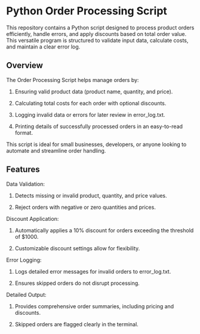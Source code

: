 # Python Order Processing Script

This repository contains a Python script designed to process product orders efficiently, handle errors, and apply discounts based on total order value. This versatile program is structured to validate input data, calculate costs, and maintain a clear error log.

## Overview

The Order Processing Script helps manage orders by:

1. Ensuring valid product data (product name, quantity, and price).

2. Calculating total costs for each order with optional discounts.

3. Logging invalid data or errors for later review in error_log.txt.

4. Printing details of successfully processed orders in an easy-to-read format.

This script is ideal for small businesses, developers, or anyone looking to automate and streamline order handling.


## Features 

Data Validation:

1. Detects missing or invalid product, quantity, and price values.

2. Reject orders with negative or zero quantities and prices.

Discount Application:

1. Automatically applies a 10% discount for orders exceeding the threshold of $1000.

2. Customizable discount settings allow for flexibility.

Error Logging:

1. Logs detailed error messages for invalid orders to error_log.txt.

2. Ensures skipped orders do not disrupt processing.

Detailed Output:

1. Provides comprehensive order summaries, including pricing and discounts.

2. Skipped orders are flagged clearly in the terminal.
